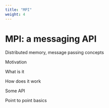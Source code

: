 ```yaml
---
title: "MPI"
weight: 4
---
```


# MPI: a messaging API

Distributed memory, message passing concepts

Motivation

What is it

How does it work

Some API

Point to point basics
